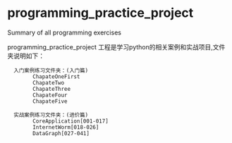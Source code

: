 # programming_practice_project
Summary of all programming exercises 

programming_practice_project 工程是学习python的相关案例和实战项目,文件夹说明如下：
      
      入门案例练习文件夹：(入门篇)
            ChapateOneFirst
            ChapateTwo
            ChapateThree
            ChapateFour
            ChapateFive
      
      实战案例练习文件夹：(进价篇)
            CoreApplication[001-017]
            InternetWorm[018-026]
            DataGraph[027-041]
                  
